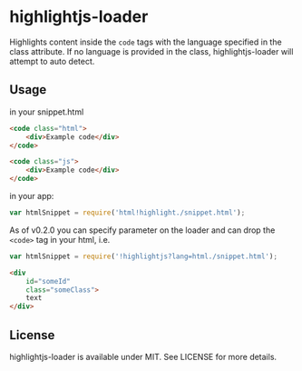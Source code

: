 # highlightjs-loader 
Highlights content inside the `code` tags with the language specified in the class attribute. If no language is provided in the class, highlightjs-loader will attempt to auto detect.

## Usage

in your snippet.html
```html
<code class="html">
	<div>Example code</div>
</code>

<code class="js">
	<div>Example code</div>
</code>
```

in your app:
```javascript
var htmlSnippet = require('html!highlight./snippet.html');
```

As of v0.2.0 you can specify parameter on the loader and can drop the `<code>` tag in your html, i.e. 

```javascript
var htmlSnippet = require('!highlightjs?lang=html./snippet.html');
```

```html
<div 
	id="someId"
	class="someClass">
	text
</div>
```

## License

highlightjs-loader is available under MIT. See LICENSE for more details.
